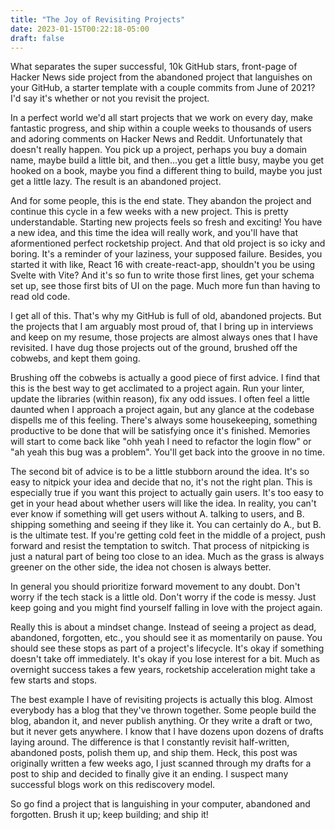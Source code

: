 ```yaml
---
title: "The Joy of Revisiting Projects"
date: 2023-01-15T00:22:18-05:00
draft: false
---
```


What separates the super successful, 10k GitHub stars, front-page of
Hacker News side project from the abandoned project that languishes on
your GitHub, a starter template with a couple commits from June of
2021? I'd say it's whether or not you revisit the project.

In a perfect world we'd all start projects that we work on every day,
make fantastic progress, and ship within a couple weeks to thousands
of users and adoring comments on Hacker News and Reddit. Unfortunately
that doesn't really happen. You pick up a project, perhaps you buy a
domain name, maybe build a little bit, and then...you get a little
busy, maybe you get hooked on a book, maybe you find a different thing
to build, maybe you just get a little lazy. The result is an abandoned
project.

And for some people, this is the end state. They abandon the project
and continue this cycle in a few weeks with a new project. This is
pretty understandable. Starting new projects feels so fresh and
exciting! You have a new idea, and this time the idea will really
work, and you'll have that aformentioned perfect rocketship
project. And that old project is so icky and boring. It's a reminder
of your laziness, your supposed failure. Besides, you started it with
like, React 16 with create-react-app, shouldn't you be using Svelte
with Vite? And it's so fun to write those first lines, get your schema
set up, see those first bits of UI on the page. Much more fun than
having to read old code.

I get all of this. That's why my GitHub is full of old, abandoned
projects. But the projects that I am arguably most proud of, that I
bring up in interviews and keep on my resume, those projects are
almost always ones that I have revisited. I have dug those projects
out of the ground, brushed off the cobwebs, and kept them going.

Brushing off the cobwebs is actually a good piece of first advice. I
find that this is the best way to get acclimated to a project
again. Run your linter, update the libraries (within reason), fix any
odd issues. I often feel a little daunted when I approach a project
again, but any glance at the codebase dispells me of this
feeling. There's always some housekeeping, something productive to be
done that will be satisfying once it's finished. Memories will start
to come back like "ohh yeah I need to refactor the login flow" or "ah
yeah this bug was a problem". You'll get back into the groove in no time.

The second bit of advice is to be a little stubborn around the
idea. It's so easy to nitpick your idea and decide that no, it's not
the right plan. This is especially true if you want this project to
actually gain users. It's too easy to get in your head about whether
users will like the idea. In reality, you can't ever know if something
will get users without A. talking to users, and B. shipping something
and seeing if they like it. You can certainly do A., but B. is the
ultimate test. If you're getting cold feet in the middle of a project,
push forward and resist the temptation to switch. That process of
nitpicking is just a natural part of being too close to an idea. Much
as the grass is always greener on the other side, the idea not chosen
is always better.

In general you should prioritize forward movement to any doubt. Don't
worry if the tech stack is a little old. Don't worry if the code is
messy. Just keep going and you might find yourself falling in love
with the project again.

Really this is about a mindset change. Instead of seeing a project as
dead, abandoned, forgotten, etc., you should see it as momentarily on
pause. You should see these stops as part of a project's
lifecycle. It's okay if something doesn't take off immediately. It's
okay if you lose interest for a bit. Much as overnight success takes a
few years, rocketship acceleration might take a few starts and stops.

The best example I have of revisiting projects is actually this
blog. Almost everybody has a blog that they've thrown together. Some
people build the blog, abandon it, and never publish anything. Or they
write a draft or two, but it never gets anywhere. I know that I have
dozens upon dozens of drafts laying around. The difference is that I
constantly revisit half-written, abandoned posts, polish them up, and
ship them. Heck, this post was originally written a few weeks ago, I
just scanned through my drafts for a post to ship and decided to
finally give it an ending. I suspect many successful blogs work on
this rediscovery model.

So go find a project that is languishing in your computer, abandoned
and forgotten. Brush it up; keep building; and ship it!
